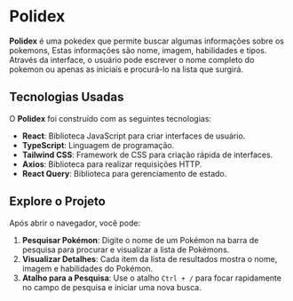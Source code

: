 # Polidex

**Polidex** é uma pokedex que permite buscar algumas informações sobre os pokemons, Estas informações são nome, imagem, habilidades e tipos. Através da interface, o usuário pode escrever o nome completo do pokemon ou apenas as iniciais e procurá-lo na lista que surgirá.

## Tecnologias Usadas

O **Polidex** foi construído com as seguintes tecnologias:

- **React**: Biblioteca JavaScript para criar interfaces de usuário.
- **TypeScript**: Linguagem de programação.
- **Tailwind CSS**: Framework de CSS para criação rápida de interfaces.
- **Axios**: Biblioteca para realizar requisições HTTP.
- **React Query**: Biblioteca para gerenciamento de estado.

## Explore o Projeto

Após abrir o navegador, você pode:

1. **Pesquisar Pokémon**: Digite o nome de um Pokémon na barra de pesquisa para procurar e visualizar a lista de Pokémons.
2. **Visualizar Detalhes**: Cada item da lista de resultados mostra o nome, imagem e habilidades do Pokémon.
3. **Atalho para a Pesquisa**: Use o atalho `Ctrl + /` para focar rapidamente no campo de pesquisa e iniciar uma nova busca.